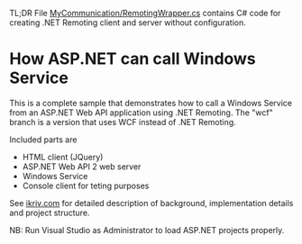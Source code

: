 TL;DR File [MyCommunication/RemotingWrapper.cs](https://github.com/ikriv/AspNetCallsWinService/blob/remoting/MyCommunication/RemotingWrapper.cs) contains C# code for creating .NET Remoting client and server without configuration.

# How ASP.NET can call Windows Service

This is a complete sample that demonstrates how to call a Windows Service from an ASP.NET Web API application using .NET Remoting. The "wcf" branch is a version that uses WCF instead of .NET Remoting.

Included parts are
- HTML client (JQuery)
- ASP.NET Web API 2 web server
- Windows Service
- Console client for teting purposes

See [ikriv.com](http://www.ikriv.com/dev/dotnet/AspNetCallsWinService/) for detailed description of background, implementation details and project structure.

NB: Run Visual Studio as Administrator to load ASP.NET projects properly.
